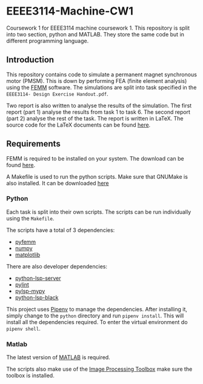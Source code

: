 # EEEE3114-Machine-CW1

Coursework 1 for EEEE3114 machine coursework 1. This repository is split into two section, python and MATLAB. They store the same code but in different programming language.

## Introduction

This repository contains code to simulate a permanent magnet synchronous motor (PMSM). This is down by performing FEA (finite element analysis) using the [FEMM](https://www.femm.info/wiki/Download) software. The simulations are split into task specified in the `EEEE3114- Design Exercise Handout.pdf`.

Two report is also written to analyse the results of the simulation. The first report (part 1) analyse the results from task 1 to task 6. The second report (part 2) analyse the rest of the task. The report is written in LaTeX. The source code for the LaTeX documents can be found [here](https://github.com/ecyht2/EEEE3114-Electrical-Machines-Drive-Systems-and-Applications-CW1.git).

## Requirements

FEMM is required to be installed on your system. The download can be found [here](https://www.femm.info/wiki/Download).

A Makefile is used to run the python scripts. Make sure that GNUMake is also installed. It can be downloaded [here](https://www.gnu.org/software/make/)

### Python

Each task is split into their own scripts. The scripts can be run individually using the `Makefile`.

The scripts have a total of 3 dependencies:

- [pyfemm](https://pypi.org/project/pyfemm)
- [numpy](https://pypi.org/project/numpy)
- [matplotlib](https://pypi.org/project/matplotlib)

There are also developer dependencies:

- [python-lsp-server](https://pypi.org/project/python-lsp-server)
- [pylint](https://pypi.org/project/pylint)
- [pylsp-mypy](https://pypi.org/project/pylsp-mypy)
- [python-lsp-black](https://pypi.org/project/python-lsp-black)

This project uses [Pipenv](https://pipenv.pypa.io/en/latest/) to manage the dependencies. After installing it, simply change to the `python` directory and run `pipenv install`. This will install all the dependencies required. To enter the virtual environment do `pipenv shell`.

### Matlab

The latest version of [MATLAB](https://www.mathworks.com/products/matlab.html) is required.

The scripts also make use of the [Image Processing Toolbox](https://www.mathworks.com/products/image.html) make sure the toolbox is installed.
